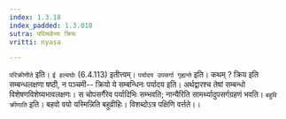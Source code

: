 ```yaml
---
index: 1.3.18
index_padded: 1.3.018
sutra: परिव्यवेभ्यः क्रियः
vritti: nyasa

---
```

`परिक्रीणीते` इति। `ई हल्यघोः` (6.4.113) इतीत्त्वम्। `पर्यादय उपसर्गा गृह्यन्ते` इति। कथम् ? क्रिय इति सम्बन्धलक्षणा षष्ठी, न पञ्चमी-- क्रियो ये सम्बन्धिनः पर्यादय इति। अर्थद्वारश्च तेषां सम्बन्धो विशेषणविशेष्यभावलक्षणः। स चोपसर्गैरेव पर्यादिभिः सम्भवति; नान्यैरिति सामर्थ्यादुपसर्गग्रहणं भवति। `बहुवि क्रीणाति` इति। बहवो वयो यस्मिन्निति बहुव्रीहिः। विशब्दोऽत्र पक्षिणि वर्त्तते।।
